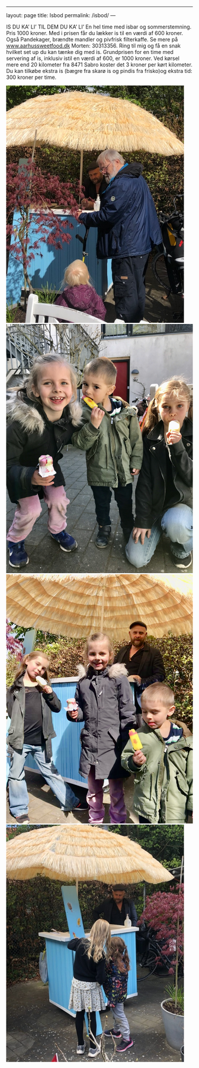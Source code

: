 ---
layout: page
title: Isbod
permalink: /isbod/
—

IS DU KA’ LI’
TIL DEM DU KA’ LI’
En hel time med isbar og sommerstemning.
Pris 1000 kroner. Med i prisen får du lækker is til en værdi af 600 kroner. Også Pandekager, brændte mandler og pivfrisk filterkaffe.
Se mere på www.aarhussweetfood.dk
Morten: 30313356.
Ring til mig og få en snak hvilket set up du kan tænke dig med is.
Grundprisen for en time med servering af is, inklusiv istil en værdi af 600, er 1000 kroner.
Ved kørsel mere end 20 kilometer fra 8471 Sabro koster det 3 kroner per kørt kilometer.
Du kan tilkøbe ekstra is (bægre fra skarø is og pindis fra frisko)og ekstra tid: 300 kroner per time.

![isbod](/isbod.jpg)
![isbod](/isborn.jpg)
![isbod](/isborn2.jpg)
![isbod](/isborn3.jpg)
